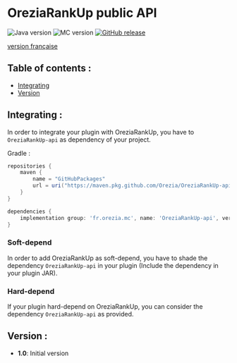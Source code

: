 # OreziaRankUp public API

![Java version](https://img.shields.io/badge/java-^16-green)
![MC version](https://img.shields.io/badge/MC-v1.17-blue)
[![GitHub release](https://img.shields.io/badge/release-v1.0-blue)](https://github.com/Orezia/OreziaRankUp-api/releases/tag/1.0)

[version française](./LISEZMOI.md)

## Table of contents :

- [Integrating](#integrating-)
- [Version](#version-)

## Integrating :

In order to integrate your plugin with OreziaRankUp, you have to `OreziaRankUp-api` as dependency of your
project.

Gradle :

```groovy
repositories {
    maven {
        name = "GitHubPackages"
        url = uri("https://maven.pkg.github.com/Orezia/OreziaRankUp-api")
    }
}

dependencies {
    implementation group: 'fr.orezia.mc', name: 'OreziaRankUp-api', version: VERSION
}
```

### Soft-depend

In order to add OreziaRankUp as soft-depend, you have to shade the dependency `OreziaRankUp-api` in your
plugin (Include the dependency in your plugin JAR).

### Hard-depend

If your plugin hard-depend on OreziaRankUp, you can consider the dependency `OreziaRankUp-api` as
provided.

## Version :

- __1.0__: Initial version